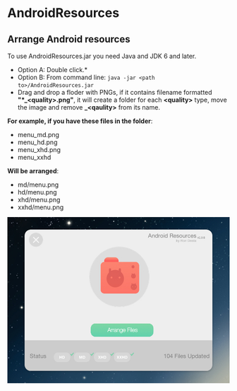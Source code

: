 # AndroidResources
## Arrange Android resources

To use AndroidResources.jar you need Java and JDK 6 and later.
* Option A: Double click.* 
* Option B: From command line: ```java -jar <path to>/AndroidResources.jar```
* Drag and drop a floder with PNGs, if it contains filename formatted **"\*\_\<quality\>.png"**, 
it will create a folder for each **\<quality\>** type, move the image and remove **\_\<qaulity\>** from its name.

**For example, if you have these files in the folder**:
* menu_md.png
* menu_hd.png
* menu_xhd.png
* menu_xxhd

**Will be arranged**:
* md/menu.png
* hd/menu.png
* xhd/menu.png
* xxhd/menu.png


![Screenshot](https://github.com/rondesta/and_res/blob/master/screenshot.jpeg)
